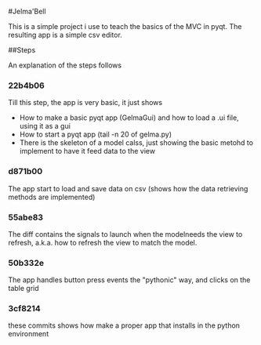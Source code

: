 #Jelma'Bell

This is a simple project i use to teach the basics of the MVC in pyqt.
The resulting app is a simple csv editor.

##Steps

An explanation of the steps follows

### 22b4b06

Till this step, the app is very basic, it just shows

- How to make a basic pyqt app (GelmaGui) and how to load a .ui file, using it as a gui
- How to start a pyqt app (tail -n 20 of gelma.py)
- There is the skeleton of a model calss, just showing the basic metohd to implement
to have it feed data to the view

### d871b00

The app start to load and save data on csv (shows how the data retrieving methods are implemented)

### 55abe83

The diff contains the signals to launch when the modelneeds the view to refresh, a.k.a. how to refresh the view 
to match the model.

### 50b332e

The app handles button press events the "pythonic" way, and clicks on the table grid

### 3cf8214

these commits shows how make a proper app that installs in the python environment
